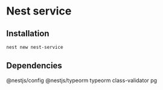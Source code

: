 # Nest service

## Installation
```
nest new nest-service
```
## Dependencies
@nestjs/config
@nestjs/typeorm
typeorm
class-validator
pg